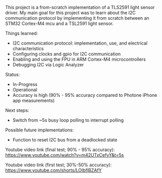 This project is a from-scratch implementation of a TLS2591 light sensor driver. 
My main goal for this project was to learn about the I2C communication protocol by
implementing it from scratch between an STM32 Cortex-M4 mcu and a TSL2591 light sensor.

Things learned:
- I2C communication protocol: implementation, use, and electrical characteristics
- Configuring clocks and gpio for I2C communication
- Enabling and using the FPU in ARM Cortex-M4 microcontrollers
- Debugging I2C via Logic Analyzer

Status:
- In-Progress
- Operational
- Accuracy is high (90% - 95% accuracy compared to Photone iPhone app measurements)

Next steps:
- Switch from ~5s busy loop polling to interrupt polling

Possible future implementations:
- Function to reset I2C bus from a deadlocked state

Youtube video link (final test; 90% - 95% accuracy):
https://www.youtube.com/watch?v=m42UTxCefyY&t=5s

Youtube video link (first test; 30%-50% accuracy):
https://www.youtube.com/shorts/LOIbflBZAfY
